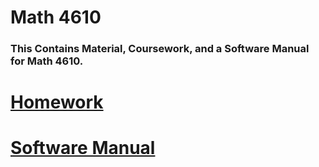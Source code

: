 # Math 4610

### This Contains Material, Coursework, and a Software Manual for Math 4610.

# [Homework](https://tannerwheeler.github.io/math4610/homework/homework)
# [Software Manual](https://tannerwheeler.github.io/math4610/softwareManual/softwareManual)

